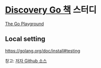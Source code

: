 # [Discovery Go 책](http://goo.gl/TuogEU) 스터디

[The Go Playground](https://play.golang.org/)

## Local setting

https://golang.org/doc/install#testing

참고: [저자 Github 소스](https://github.com/jaeyeom/gogo)
